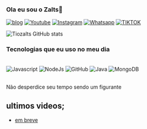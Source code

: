 ### Ola eu sou o Zalts👋

[![blog](https://img.shields.io/website?label=silverstars.shop&style=for-the-badge&url=https://silverstars.shop)](https://silverstars.shop)
[![Youtube](https://img.shields.io/badge/YouTube-FF0000?style=for-the-badge&logo=youtube&logoColor=white)](https://youtube.com/@zalts)
[![Instagram](https://img.shields.io/badge/Instagram-E4405F?style=for-the-badge&logo=instagram&logoColor=white)](https://instagram.com/1994.safe_kill?igshid=ZDdkNTZiNTM=)
[![Whatsapp](https://img.shields.io/badge/WhatsApp-25D366?style=for-the-badge&logo=whatsapp&logoColor=white)](https://chat.whatsapp.com/GKtazVKJLgeCoU5dkZdT24)
[![TIKTOK](https://img.shields.io/badge/TikTok-000000?style=for-the-badge&logo=tiktok&logoColor=white)](https://www.tiktok.com/@safe_kill?_t=8bTWdCfF7Is&_r=1)

![Tiozalts GitHub stats](https://github-readme-stats.vercel.app/api?username=Tiozalts&show_icons=true&theme=dracula)

### Tecnologias que eu uso no meu dia

<div style="display inline_block"><br/>
        <img align="center" alt="Javascript" src="https://img.shields.io/badge/JavaScript-323330?style=for-the-badge&logo=javascript&logoColor=F7DF1E"/>
       <img align="center" alt="NodeJs" src="https://img.shields.io/badge/Node.js-43853D?style=for-the-badge&logo=node.js&logoColor=white"/>
<img align="center" alt="GitHub" src="https://img.shields.io/badge/GitHub-100000?style=for-the-badge&logo=github&logoColor=white"/>
       <img align="center" alt="Java" src="https://img.shields.io/badge/Java-ED8B00?style=for-the-badge&logo=openjdk&logoColor=white"/>
<img align="center" alt="MongoDB" src="https://img.shields.io/badge/MongoDB-4EA94B?style=for-the-badge&logo=mongodb&logoColor=white"/>

 
</div><br/>

Não desperdice seu tempo sendo um figurante

## ultimos videos;
- [em breve](https://studio.youtube.com/video/w-QhTeVRTdc/edit)